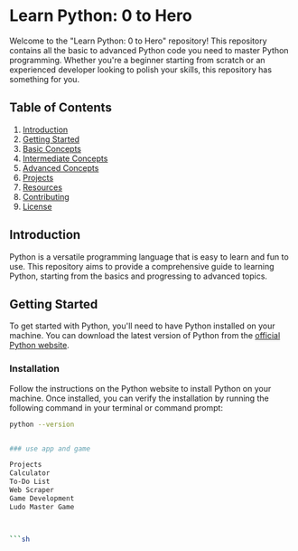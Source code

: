 # Learn Python: 0 to Hero

Welcome to the "Learn Python: 0 to Hero" repository! This repository contains all the basic to advanced Python code you need to master Python programming. Whether you're a beginner starting from scratch or an experienced developer looking to polish your skills, this repository has something for you.

## Table of Contents

1. [Introduction](#introduction)
2. [Getting Started](#getting-started)
3. [Basic Concepts](#basic-concepts)
4. [Intermediate Concepts](#intermediate-concepts)
5. [Advanced Concepts](#advanced-concepts)
6. [Projects](#projects)
7. [Resources](#resources)
8. [Contributing](#contributing)
9. [License](#license)

## Introduction

Python is a versatile programming language that is easy to learn and fun to use. This repository aims to provide a comprehensive guide to learning Python, starting from the basics and progressing to advanced topics.

## Getting Started

To get started with Python, you'll need to have Python installed on your machine. You can download the latest version of Python from the [official Python website](https://www.python.org/downloads/).

### Installation

Follow the instructions on the Python website to install Python on your machine. Once installed, you can verify the installation by running the following command in your terminal or command prompt:

```sh
python --version


### use app and game 

Projects
Calculator
To-Do List
Web Scraper
Game Development
Ludo Master Game



```sh
